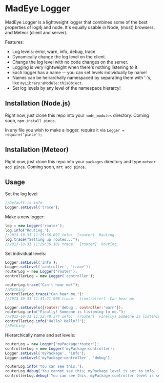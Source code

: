 MadEye Logger
=============

MadEye Logger is a lightweight logger that combines some of the best
properties of log4j and node.  It's equally usable in Node, (most)
browsers, and Meteor (client and server).

Features:

* Log levels: error, warn, info, debug, trace
* Dynamically change the log level on the client.
* Change the log level with no code changes on the server.
* Logging is very lightweight when there's nothing listening to it.
* Each logger has a name -- you can set levels individually by name!
* Names can be heirarchally namespaced by separating them with ':'s, like
  `myLibrary:aModule:thisObject`.
* Set log levels by any level of the namespace hierarcy!


Installation (Node.js)
----------------------

Right now, just clone this repo into your `node_modules` directory.
Coming soon, `npm install pince`.

In any file you wish to make a logger, require it via
`Logger = require('pince');`

Installation (Meteor)
---------------------
Right now, just clone this repo into your `packages` directory and
type `meteor add pince`.
Coming soon, `mrt add pince`.

Usage
----------

Set the log level:
```javascript
//Default is info
Logger.setLevel('trace');
```

Make a new logger:
```javascript
log = new Logger('router');
log.info("Routing.");
//2013-10-31 11:29:36.097 info:  [router]  Routing.
log.trace("Setting up routes...");
//2013-10-31 11:29:36.101 trace:  [router]  Routing.
```

Set individual levels:
```javascript
Logger.setLevel('info');
Logger.setLevel('controller', 'trace');
routerLog = new Logger('router');
controllerLog = new Logger('controller');

routerLog.trace("Can't hear me!");
//Nothing
controllerLog.trace("Can hear me."):
//2013-10-31 11:31:21.906 trace:  [controller]  Can hear me.

Logger.setLevels({router:'debug', controller:'warn'});
routerLog.info("Finally! Someone is listening to me.");
//2013-10-31 11:32:48.374 info:  [router]  Finally! Someone is listening to me.
controllerLog.info("Hello? Hello??");
//Nothing
```

Hierarchically name and set levels:
```javascript
routerLog = new Logger('myPackage:router');
controllerLog = new Logger('myPackage:controller);
Logger.setLevel('myPackage', 'info');
Logger.setLevel('myPackage:controller', 'debug');

routerLog.info('You can see this.');
routerLog.debug('You cannot see this; myPackage level is set to info.');
controllerLog.debug('You can see this, myPackage:controller level is set to debug.');
```
 
